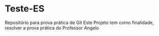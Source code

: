 # Teste-ES
Repositório para prova prática de Git
Este Projeto tem como finalidade, resolver a prova prática do Professor Angelo
